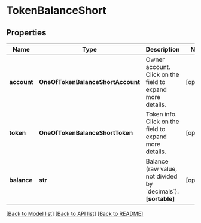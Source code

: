 # TokenBalanceShort

## Properties
Name | Type | Description | Notes
------------ | ------------- | ------------- | -------------
**account** | **OneOfTokenBalanceShortAccount** | Owner account.   Click on the field to expand more details. | [optional] 
**token** | **OneOfTokenBalanceShortToken** | Token info.   Click on the field to expand more details. | [optional] 
**balance** | **str** | Balance (raw value, not divided by &#x60;decimals&#x60;).   **[sortable]** | [optional] 

[[Back to Model list]](../README.md#documentation-for-models) [[Back to API list]](../README.md#documentation-for-api-endpoints) [[Back to README]](../README.md)

